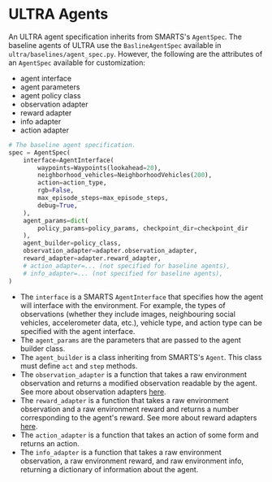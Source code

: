 # ULTRA Agents

An ULTRA agent specification inherits from SMARTS's `AgentSpec`. The baseline agents of ULTRA use the `BaslineAgentSpec` available in `ultra/baselines/agent_spec.py`. However, the following are the attributes of an `AgentSpec` available for customization:  
* agent interface
* agent parameters
* agent policy class
* observation adapter
* reward adapter
* info adapter
* action adapter

```python
# The baseline agent specification.
spec = AgentSpec(
    interface=AgentInterface(
        waypoints=Waypoints(lookahead=20),
        neighborhood_vehicles=NeighborhoodVehicles(200),
        action=action_type,
        rgb=False,
        max_episode_steps=max_episode_steps,
        debug=True,
    ),
    agent_params=dict(
        policy_params=policy_params, checkpoint_dir=checkpoint_dir
    ),
    agent_builder=policy_class,
    observation_adapter=adapter.observation_adapter,
    reward_adapter=adapter.reward_adapter,
    # action_adapter=... (not specified for baseline agents),
    # info_adapter=... (not specified for baseline agents),
)
```

- The `interface` is a SMARTS `AgentInterface` that specifies how the agent will interface with the environment. For example, the types of observations (whether they include images, neighbouring social vehicles, accelerometer data, etc.), vehicle type, and action type can be specified with the agent interface.
- The `agent_params` are the parameters that are passed to the agent builder class.
- The `agent_builder` is a class inheriting from SMARTS's `Agent`. This class must define `act` and `step` methods.
- The `observation_adapter` is a function that takes a raw environment observation and returns a modified observation readable by the agent. See more about observation adapters [here](observations.md).
- The `reward_adapter` is a function that takes a raw environment observation and a raw environment reward and returns a number corresponding to the agent's reward. See more about reward adapters [here](rewards.md).
- The `action_adapter` is a function that takes an action of some form and returns an action.
- The `info_adapter` is a function that takes a raw environment observation, a raw environment reward, and raw environment info, returning a dictionary of information about the agent.
